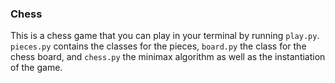### Chess

This is a chess game that you can play in your terminal by running `play.py`. `pieces.py` contains the classes for the pieces, `board.py` the class for the chess board, and `chess.py` the minimax algorithm as well as the instantiation of the game. 
